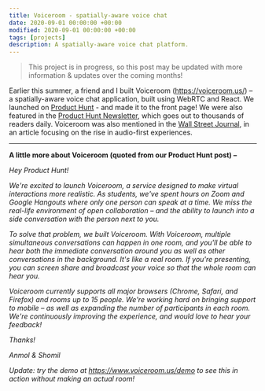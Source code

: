 ```yaml
---
title: Voiceroom - spatially-aware voice chat
date: 2020-09-01 00:00:00 +00:00
modified: 2020-09-01 00:00:00 +00:00
tags: [projects]
description: A spatially-aware voice chat platform.
---
```


>  This project is in progress, so this post may be updated with more information & updates over the coming months!

Earlier this summer, a friend and I built Voiceroom (https://voiceroom.us/) – a spatially-aware voice chat application, built using WebRTC and React. We launched on [Product Hunt](https://www.producthunt.com/posts/voiceroom) - and made it to the front page! We were also featured in the [Product Hunt Newsletter](https://www.producthunt.com/newsletter/6231), which goes out to thousands of readers daily. Voiceroom was also mentioned in the [Wall Street Journal](https://www.wsj.com/articles/remember-office-banter-audio-apps-want-to-bring-that-back-11598439617), in an article focusing on the rise in audio-first experiences.

---

**A little more about Voiceroom (quoted from our Product Hunt post) –**

*Hey Product Hunt!* 

*We're excited to launch Voiceroom, a service designed to make virtual interactions more realistic.  As students, we've spent hours on Zoom and Google Hangouts where only one person can speak at a time. We miss the real-life environment of open collaboration – and the ability to launch into a side conversation with the person next to you.*  

*To solve that problem, we built Voiceroom. With Voiceroom, multiple simultaneous conversations can happen in one room, and you'll be able to hear both the immediate conversation around you as well as other conversations in the background. It's like a real room. If you're presenting, you can screen share and broadcast your voice so that the whole room can hear you.* 

*Voiceroom currently supports all major browsers (Chrome, Safari, and Firefox) and rooms up to 15 people. We're working hard on bringing support to mobile – as well as expanding the number of participants in each room.  We're continuously improving the experience, and would love to hear your feedback!*  

*Thanks!* 

*Anmol & Shomil*  

*Update: try the demo at https://www.voiceroom.us/demo to see this in action without making an actual room!*